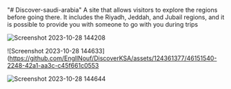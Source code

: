 "# Discover-saudi-arabia" 
A site that allows visitors to explore the regions before going there. It includes the Riyadh, Jeddah, and Jubail regions, 
            and it is possible to provide you with someone to go with you during trips

![Screenshot 2023-10-28 144208](https://github.com/EngllNouf/DiscoverKSA/assets/124361377/c5679d26-f287-4c90-8290-3cd24f9ba9cb)

            
![Screenshot 2023-10-28 144633](https://github.com/EngllNouf/DiscoverKSA/assets/124361377/46151540-2248-42a1-aa3c-c45f661c0553


![Screenshot 2023-10-28 144644](https://github.com/EngllNouf/DiscoverKSA/assets/124361377/8e95ada8-04f8-4feb-8a62-8b60a491c984)
